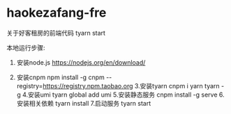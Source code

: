 # haokezafang-fre
关于好客租房的前端代码
tyarn start

本地运行步骤:

1. 安装node.js  https://nodejs.org/en/download/

2. 安装cnpm
    npm install -g cnpm --registry=https://registry.npm.taobao.org
3.安装tyarn
    cnpm i yarn tyarn -g
4.安装umi
    tyarn global add umi
5.安装静态服务
    cnpm install -g serve
6.安装相关依赖
    tyarn install
7.启动服务
    tyarn start


